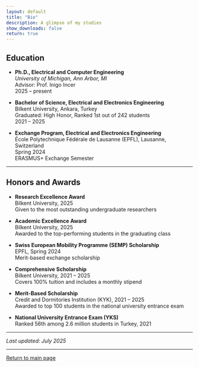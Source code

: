 ```yaml
---
layout: default
title: "Bio"
description: A glimpse of my studies
show_downloads: false
return: true
---
```


## Education

- **Ph.D., Electrical and Computer Engineering**  
  _University of Michigan, Ann Arbor, MI_  
  Advisor: Prof. Inigo Incer  
  2025 – present  

- **Bachelor of Science, Electrical and Electronics Engineering**  
  Bilkent University, Ankara, Turkey  
  Graduated: High Honor, Ranked 1st out of 242 students  
  2021 – 2025  

- **Exchange Program, Electrical and Electronics Engineering**  
  École Polytechnique Fédérale de Lausanne (EPFL), Lausanne, Switzerland  
  Spring 2024  
  ERASMUS+ Exchange Semester

---

## Honors and Awards

- **Research Excellence Award**  
  Bilkent University, 2025  
  Given to the most outstanding undergraduate researchers

- **Academic Excellence Award**  
  Bilkent University, 2025  
  Awarded to the top-performing students in the graduating class

- **Swiss European Mobility Programme (SEMP) Scholarship**  
  EPFL, Spring 2024  
  Merit-based exchange scholarship

- **Comprehensive Scholarship**  
  Bilkent University, 2021 – 2025  
  Covers 100% tuition and includes a monthly stipend

- **Merit-Based Scholarship**  
  Credit and Dormitories Institution (KYK), 2021 – 2025  
  Awarded to top 100 students in the national university entrance exam

- **National University Entrance Exam (YKS)**  
  Ranked 56th among 2.6 million students in Turkey, 2021

---

_Last updated: July 2025_

---

[Return to main page](https://ynarter.github.io/)

